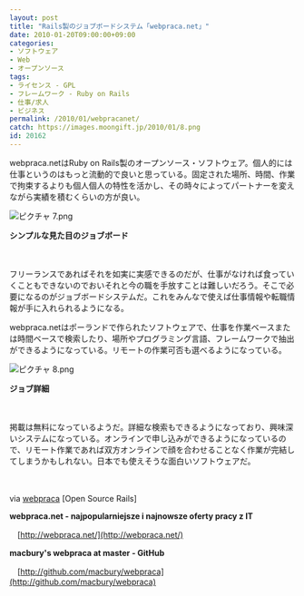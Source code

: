 ```yaml
---
layout: post
title: "Rails製のジョブボードシステム「webpraca.net」"
date: 2010-01-20T09:00:00+09:00
categories:
- ソフトウェア
- Web
- オープンソース
tags: 
- ライセンス - GPL
- フレームワーク - Ruby on Rails
- 仕事/求人
- ビジネス
permalink: /2010/01/webpracanet/
catch: https://images.moongift.jp/2010/01/8.png
id: 20162
---
```

webpraca.netはRuby on Rails製のオープンソース・ソフトウェア。個人的には仕事というのはもっと流動的で良いと思っている。固定された場所、時間、作業で拘束するよりも個人個人の特性を活かし、その時々によってパートナーを変えながら実績を積むくらいの方が良い。

  

![ピクチャ 7.png](https://images.moongift.jp/2010/01/71.png)  
  
**シンプルな見た目のジョブボード**

  

　

  

フリーランスであればそれを如実に実感できるのだが、仕事がなければ食っていくこともできないのでおいそれと今の職を手放すことは難しいだろう。そこで必要になるのがジョブボードシステムだ。これをみんなで使えば仕事情報や転職情報が手に入れられるようになる。

  
<!--more-->

webpraca.netはポーランドで作られたソフトウェアで、仕事を作業ベースまたは時間ベースで検索したり、場所やプログラミング言語、フレームワークで抽出ができるようになっている。リモートの作業可否も選べるようになっている。

  

![ピクチャ 8.png](https://images.moongift.jp/2010/01/8.png)  
  
**ジョブ詳細**

  

　

  

掲載は無料になっているようだ。詳細な検索もできるようになっており、興味深いシステムになっている。オンラインで申し込みができるようになっているので、リモート作業であれば双方オンラインで顔を合わせることなく作業が完結してしまうかもしれない。日本でも使えそうな面白いソフトウェアだ。　

  

　

  

via [webpraca](http://www.opensourcerails.com/projects/339891-webpraca) [Open Source Rails]

  

**webpraca.net - najpopularniejsze i najnowsze oferty pracy z IT**  
  
　[http://webpraca.net/](http://webpraca.net/)

  

**macbury's webpraca at master - GitHub**  
  
　[http://github.com/macbury/webpraca](http://github.com/macbury/webpraca)

  
